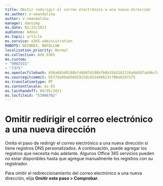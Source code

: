 ```yaml
---
title: Omitir redirigir el correo electrónico a una nueva dirección
ms.author: v-smandalika
author: v-smandalika
manager: dansimp
ms.date: 02/23/2021
audience: Admin
ms.topic: article
ms.service: o365-administration
ROBOTS: NOINDEX, NOFOLLOW
localization_priority: Normal
ms.collection: Adm_O365
ms.custom:
- "9002531"
- "7375"
ms.openlocfilehash: 036a6b5d9188bf40607d186bfb0b31b3182116abb597ab96cfad48f9b3026936
ms.sourcegitcommit: b5f7da89a650d2915dc652449623c78be6247175
ms.translationtype: MT
ms.contentlocale: es-ES
ms.lasthandoff: 08/05/2021
ms.locfileid: "53966702"
---
```

# <a name="skip-redirecting-email-to-new-address"></a>Omitir redirigir el correo electrónico a una nueva dirección

Omita el paso de redirigir el correo electrónico a una nueva dirección si tiene registros DNS personalizados. A continuación, puede agregar los registros que necesita más adelante. Algunos Office 365 servicios pueden no estar disponibles hasta que agregue manualmente los registros con su registrador.

Para omitir el redireccionamiento del correo electrónico a una nueva dirección, elija **Omitir este paso > Comprobar**.